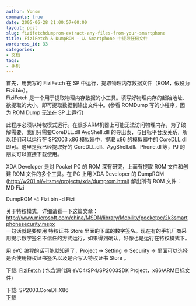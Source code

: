 ```yaml
---
author: Yonsm
comments: true
date: 2005-06-28 21:00:57+00:00
layout: post
slug: fizifetchdumprom-extract-any-files-from-your-smartphone
title: FiziFetch & DumpROM - 从 Smartphone 中提取任何文件
wordpress_id: 33
categories:
- 文档
tags:
- 手机
---
```


首先，用我写的 FiziFetch 在 SP 中运行，提取物理内存数据文件（ROM，假设为 Fizi.bin）。  
FiziFetch 是一个用于提取物理内存数据的小工具。填写好物理内存的起始地址、欲提取的大小，即可提取数据到输出文件中。(参看 ROMDump 写的小程序，因为 ROM Dump 无法在 SP 上运行)  
  
此程序必须以特权模式运行。在很多ARM机器上可能无法访问物理内存，为了破解需要，我们只需要CoreDLL.dll AygShell.dll 的导出表，与目标平台没关系，所以我们可以运行在 SP2003 x86 模拟器中，提取 x86 的模拟器中的 CoreDLL.dll 即可。这里是我已经提取好的 CoreDLL.dll、AygShell.dll、Phone.dll等，PJ 的朋友可以直接下载使用。  
  
XDA Developer 是对 Pocket PC 的 ROM 深有研究，上面有提取 ROM 文件和创建 ROM 文件的多个工具。在 PC 上用 XDA Developer 的 DumpROM (http://w201.nl/~itsme/projects/xda/dumprom.html) 解出所有 ROM 文件：   
MD Fizi  
  
DumpROM -4 Fizi.bin -d Fizi  
  
关于特权模式，详细请看一下这篇文章：http://www.microsoft.com/china/MSDN/library/Mobility/pocketpc/2k3smartphonesecurity.mspx  
一句话就是要使用 特权证书 Store 里面的下属的数字签名。现在有的手机厂商采用提示数字签名不信任的方式运行，如果得到确认，好像也是运行在特权模式下。  
  
用 eVC 编程的话可能就知道了，Project -> Setting -> Security -> 里面可以选择是否使用特权证书签名以及是否写入特权证书 Store 。  
  
下载: [FiziFetch](/assets/FiziFetch.rar) ( 包含源代码 eVC4/SP4/SP2003SDK Project，x86/ARM目标文件)  
  
下载: SP2003.CoreDll.X86   
[下载](/assets/SP2003.CoreDLL.X86.rar) 
